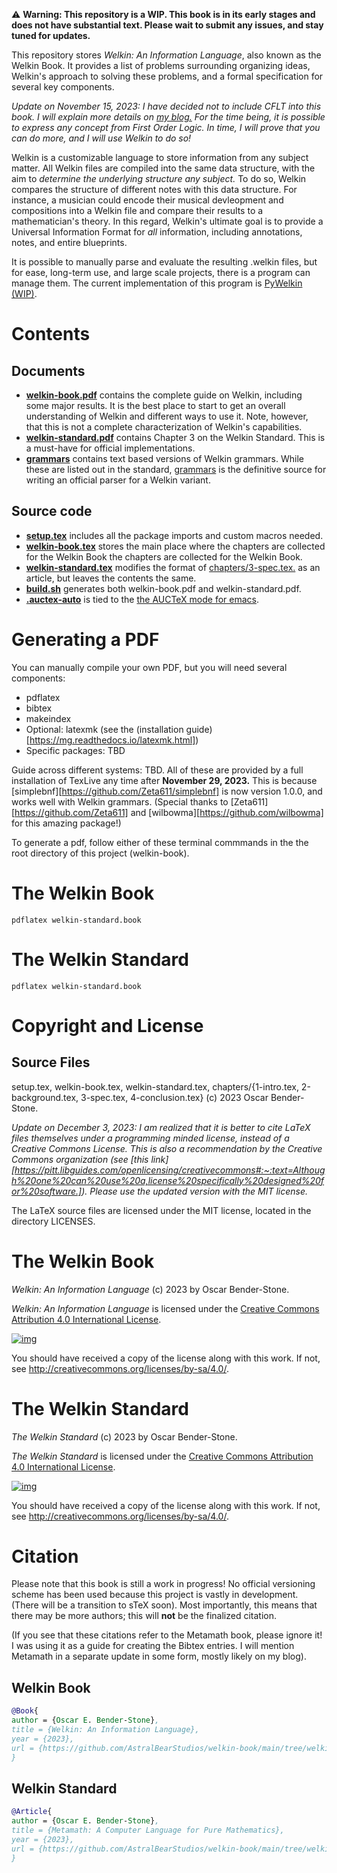 ⚠ **Warning: This repository is a WIP. This book is in its early stages and does not have substantial text. Please wait to submit any issues, and stay tuned for updates.**

This repository stores *Welkin: An Information Language*, also known as the Welkin Book. It provides a list of problems surrounding organizing ideas, Welkin's approach to solving these problems, and a formal specification for several key components.

*Update on November 15, 2023: I have decided not to include CFLT into this book. I will explain more details on [my blog.](https://logsofhumanisticlogic.wordpress.com) For the time being, it is possible to express any concept from First Order Logic. In time, I will prove that you can do more, and I will use Welkin to do so!*

Welkin is a customizable language to store information from any subject matter. All Welkin files are compiled into the same data structure, with the aim to *determine the underlying structure any subject.* To do so, Welkin compares the structure of different notes with this data structure. For instance, a musician could encode their musical devleopment and compositions into a Welkin file and compare their results to a mathematician's theory. In this regard, Welkin's ultimate goal is to provide a Universal Information Format for *all* information, including annotations, notes, and entire blueprints.

It is possible to manually parse and evaluate the resulting .welkin files, but for ease, long-term use, and large scale projects, there is a program can manage them. The current implementation of this program is [PyWelkin (WIP)](https://github/astral-bear/pywelkin).


# Contents 

## Documents

- **[welkin-book.pdf](welkin-book.pdf)** contains the complete guide on Welkin, including some major results. It is the best place to start to get an overall understanding of Welkin and different ways to use it. Note, however, that this is not a complete characterization of Welkin's capabilities.
- **[welkin-standard.pdf](welkin-standard.pdf)** contains Chapter 3 on the Welkin Standard. This is a must-have for official implementations.
- **[grammars](grammars)** contains text based versions of Welkin grammars. While these are listed out in the standard, [grammars](grammars) is the definitive source for writing an official parser for a Welkin variant.

## Source code

- **[setup.tex](setup.tex)** includes all the package imports and custom macros needed.
- **[welkin-book.tex](welkin-book.tex)** stores the main place where the chapters are collected for the Welkin Book the chapters are collected for the Welkin Book.
- **[welkin-standard.tex](welkin-standard.tex)** modifies the format of [chapters/3-spec.tex.](chapters/3-spec.tex) 
as an article, but leaves the contents the same.
- **[build.sh](build.sh)** generates both welkin-book.pdf and welkin-standard.pdf.
- **[.auctex-auto](.auctex-auto)** is tied to the [the AUCTeX mode for emacs](https://www.gnu.org/software/auctex/).


# Generating a PDF

You can manually compile your own PDF, but you will need several components:

-   pdflatex
-   bibtex
-   makeindex
-   Optional: latexmk (see the (installation guide)[https://mg.readthedocs.io/latexmk.html])
-   Specific packages: TBD

Guide across different systems: TBD. All of these are provided by a full installation of TexLive any time after **November 29, 2023.** This is because [simplebnf][https://github.com/Zeta611/simplebnf] is now version 1.0.0, and works well with Welkin grammars. (Special thanks to [Zeta611][https://github.com/Zeta611] and [wilbowma][https://github.com/wilbowma] for this amazing package!)

To generate a pdf, follow either of these terminal commmands in the the root directory of this project (welkin-book).
# The Welkin Book
``` shell
pdflatex welkin-standard.book
```

# The Welkin Standard
``` shell
pdflatex welkin-standard.book
```







# Copyright and License

## Source Files

setup.tex, welkin-book.tex, welkin-standard.tex, chapters/{1-intro.tex, 2-background.tex, 3-spec.tex, 4-conclusion.tex}
(c) 2023 Oscar Bender-Stone.

*Update on December 3, 2023: I am realized that it is better to cite LaTeX files themselves under a programming minded license, instead of a Creative Commons License. This is also a recommendation by the Creative Commons organization (see [this link][https://pitt.libguides.com/openlicensing/creativecommons#:~:text=Although%20one%20can%20use%20a,license%20specifically%20designed%20for%20software.]). Please use the updated version with the MIT license.*

The LaTeX source files are licensed under the MIT license, located in the directory LICENSES.

# The Welkin Book

*Welkin: An Information Language* (c) 2023 by Oscar Bender-Stone.

*Welkin: An Information Language* is licensed under the [Creative Commons Attribution 4.0 International License](http://creativecommons.org/licenses/by/4.0/).

[![img](http://i.creativecommons.org/l/by/3.0/80x15.png)](http://creativecommons.org/licenses/by/3.0/deed)

You should have received a copy of the license along with this
work. If not, see <http://creativecommons.org/licenses/by-sa/4.0/>.

# The Welkin Standard

*The Welkin Standard* (c) 2023 by Oscar Bender-Stone.

*The Welkin Standard* is licensed under the [Creative Commons Attribution 4.0 International License](http://creativecommons.org/licenses/by/4.0/).

[![img](http://i.creativecommons.org/l/by/3.0/80x15.png)](http://creativecommons.org/licenses/by/3.0/deed)

You should have received a copy of the license along with this
work. If not, see <http://creativecommons.org/licenses/by-sa/4.0/>.

# Citation
Please note that this book is still a work in progress! No official versioning scheme has been used because this project is vastly in development. (There will be a transition to sTeX soon).
Most importantly, this means that there may be more authors; this will **not** be the finalized citation.

(If you see that these citations refer to the Metamath book, please ignore it! I was using it as a guide for creating the Bibtex entries. I will mention Metamath in a separate update in some form, mostly likely on my blog).

## Welkin Book
``` bibtex
@Book{
author = {Oscar E. Bender-Stone},
title = {Welkin: An Information Language},
year = {2023},
url = {https://github.com/AstralBearStudios/welkin-book/main/tree/welkin-book.pdf},
}
```

## Welkin Standard

``` bibtex
@Article{
author = {Oscar E. Bender-Stone},
title = {Metamath: A Computer Language for Pure Mathematics},
year = {2023},
url = {https://github.com/AstralBearStudios/welkin-book/main/tree/welkin-book.pdf},
}
```




